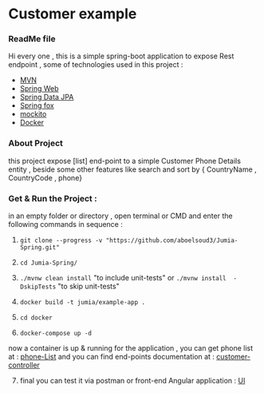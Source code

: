 # Customer example

### ReadMe file
Hi every one ,
this is a simple spring-boot application to expose Rest endpoint , 
some of technologies used in this project :
* [MVN](https://maven.apache.org/guides/index.html)
* [Spring Web](https://docs.spring.io/spring-boot/docs/2.3.0.RELEASE/reference/htmlsingle/#boot-features-developing-web-applications)
* [Spring Data JPA](https://docs.spring.io/spring-boot/docs/2.3.0.RELEASE/reference/htmlsingle/#boot-features-jpa-and-spring-data)
* [Spring fox](http://springfox.github.io/springfox/docs/current/#introduction)
* [mockito](https://site.mockito.org/)
* [Docker](https://docs.docker.com/)

### About Project
this project expose [list] end-point to a simple 
Customer Phone Details entity , beside some other features like search and sort by { CountryName , CountryCode , phone}

### Get & Run the Project :
   in an empty folder or directory , open terminal or CMD 
   and enter the following commands in sequence :

 1. `git clone --progress -v "https://github.com/aboelsoud3/Jumia-Spring.git"`

 2.  `cd Jumia-Spring/`

 3. `./mvnw clean install` 
      "to include unit-tests"
 or 
    `./mvnw install  -DskipTests`
      "to skip unit-tests"

 4. `docker build -t jumia/example-app .`

 5. `cd docker`

 6. `docker-compose up -d`

  now a container is up & running for the application , 
  you can get phone list at :
  [phone-List](http://localhost:8080/customer/)
  and you can find end-points documentation at : 
  [customer-controller](http://localhost:8080/swagger-ui.html)
  
  7. final you can test it via postman or front-end Angular application :
   [UI](https://github.com/aboelsoud3/Jumia-Angular)


